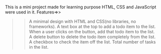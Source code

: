 This is a mini project made for learning purpose
HTML, CSS and JavaScript were used in it.
Features=>>
>>A minimal design with HTML and CSS(no libraries, no frameworks).
>>A text box at the top to add a todo item to the list.
>>When a user clicks on the button, add that todo item to the list.
>>A delete button to delete the todo item completely from the list.
>>A checkbox to check the item off the list.
>>Total number of tasks in the list.
